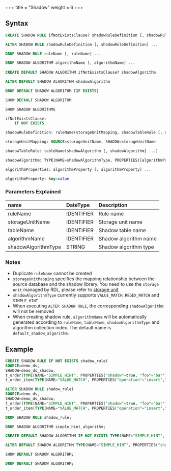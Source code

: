 +++
title = "Shadow"
weight = 6
+++

## Syntax

```sql
CREATE SHADOW RULE ifNotExistsClause? shadowRuleDefinition [, shadowRuleDefinition] ... 

ALTER SHADOW RULE shadowRuleDefinition [, shadowRuleDefinition] ... 

DROP SHADOW RULE ruleName [, ruleName] ...

DROP SHADOW ALGORITHM algorithmName [, algorithmName] ...
    
CREATE DEFAULT SHADOW ALGORITHM ifNotExistsClause? shadowAlgorithm

ALTER DEFAULT SHADOW ALGORITHM shadowAlgorithm

DROP DEFAULT SHADOW ALGORITHM [IF EXISTS]

SHOW DEFAULT SHADOW ALGORITHM

SHOW SHADOW ALGORITHMS

ifNotExistsClause:
    IF NOT EXISTS

shadowRuleDefinition: ruleName(storageUnitMapping, shadowTableRule [, shadowTableRule] ...)

storageUnitMapping: SOURCE=storageUnitName, SHADOW=storageUnitName

shadowTableRule: tableName(shadowAlgorithm [, shadowAlgorithm] ...)

shadowAlgorithm: TYPE(NAME=shadowAlgorithmType, PROPERTIES([algorithmProperties] ...))

algorithmProperties: algorithmProperty [, algorithmProperty] ... 

algorithmProperty: key=value
```

### Parameters Explained
| name                | DateType   | Description           |
|:--------------------|:-----------|:----------------------|
| ruleName            | IDENTIFIER | Rule name             |
| storageUnitName     | IDENTIFIER | Storage unit name     |
| tableName           | IDENTIFIER | Shadow table name     |
| algorithmName       | IDENTIFIER | Shadow algorithm name |
| shadowAlgorithmType | STRING     | Shadow algorithm type | 

### Notes

- Duplicate `ruleName` cannot be created
- `storageUnitMapping` specifies the mapping relationship between the source database and the shadow library. You need to use the `storage unit` managed by RDL, please refer to [storage unit](/en/user-manual/shardingsphere-proxy/distsql/syntax/rdl/storage-unit-definition/)
- `shadowAlgorithmType` currently supports `VALUE_MATCH`, `REGEX_MATCH` and `SIMPLE_HINT`
- When executing `ALTER SHADOW RULE`, the corresponding `shadowAlgorithm` will not be removed
- When creating shadow rule, `algorithmName` will be automatically generated according to `ruleName`, `tableName`, `shadowAlgorithmType` and algorithm collection index. The default name is `default_shadow_algorithm`.


## Example

```sql
CREATE SHADOW RULE IF NOT EXISTS shadow_rule(
SOURCE=demo_ds,
SHADOW=demo_ds_shadow,
t_order(TYPE(NAME="SIMPLE_HINT", PROPERTIES("shadow"=true, "foo"="bar")),TYPE(NAME="REGEX_MATCH", PROPERTIES("operation"="insert","column"="user_id", "regex"='[1]'))), 
t_order_item(TYPE(NAME="VALUE_MATCH", PROPERTIES("operation"="insert","column"="user_id", "value"=1))));

ALTER SHADOW RULE shadow_rule(
SOURCE=demo_ds,
SHADOW=demo_ds_shadow,
t_order(TYPE(NAME="SIMPLE_HINT", PROPERTIES("shadow"=true, "foo"="bar")),TYPE(NAME="REGEX_MATCH", PROPERTIES("operation"="insert","column"="user_id", "regex"='[1]'))), 
t_order_item(TYPE(NAME="VALUE_MATCH", PROPERTIES("operation"="insert","column"="user_id", "value"=1))));

DROP SHADOW RULE shadow_rule;

DROP SHADOW ALGORITHM simple_hint_algorithm;

CREATE DEFAULT SHADOW ALGORITHM IF NOT EXISTS TYPE(NAME="SIMPLE_HINT", PROPERTIES("shadow"=true, "foo"="bar"));

ALTER DEFAULT SHADOW ALGORITHM TYPE(NAME="SIMPLE_HINT", PROPERTIES("shadow"=false, "foo"="bar"));

SHOW DEFAULT SHADOW ALGORITHM;

DROP DEFAULT SHADOW ALGORITHM;
```
